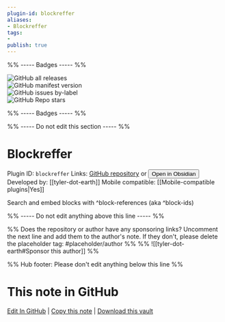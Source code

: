 ```yaml
---
plugin-id: blockreffer
aliases:
- Blockreffer
tags: 
- 
publish: true
---
```


%% ----- Badges ----- %%

![GitHub all releases](https://img.shields.io/github/downloads/tyler-dot-earth/obsidian-blockreffer/total?color=573E7A&logo=github&style=for-the-badge)   
![GitHub manifest version](https://img.shields.io/github/manifest-json/v/tyler-dot-earth/obsidian-blockreffer?color=573E7A&logo=github&style=for-the-badge)   
![GitHub issues by-label](https://img.shields.io/github/issues/tyler-dot-earth/obsidian-blockreffer/help%20wanted?color=573E7A&logo=github&style=for-the-badge)   
![GitHub Repo stars](https://img.shields.io/github/stars/tyler-dot-earth/obsidian-blockreffer?color=573E7A&logo=github&style=for-the-badge)

%% ----- Badges ----- %%

%% ----- Do not edit this section ----- %%

# Blockreffer

Plugin ID: `blockreffer`
Links: [GitHub repository](https://github.com/tyler-dot-earth/obsidian-blockreffer) or [<button id=HH>Open in Obsidian</button>](obsidian://show-plugin?id=blockreffer)
Developed by: [[tyler-dot-earth]]
Mobile compatible: [[Mobile-compatible plugins|Yes]]

Search and embed blocks with ^block-references (aka ^block-ids)

%% ----- Do not edit anything above this line ----- %% 

%% Does the repository or author have any sponsoring links? Uncomment the next line and add them to the author's note. If they don't, please delete the placeholder tag: #placeholder/author %%
%% ![[tyler-dot-earth#Sponsor this author]] %%

%% Hub footer: Please don't edit anything below this line %%

# This note in GitHub

<span class="git-footer">[Edit In GitHub](https://github.dev/obsidian-community/obsidian-hub/blob/main/02%20-%20Community%20Expansions/02.05%20All%20Community%20Expansions/Plugins/blockreffer.md "git-hub-edit-note") | [Copy this note](https://raw.githubusercontent.com/obsidian-community/obsidian-hub/main/02%20-%20Community%20Expansions/02.05%20All%20Community%20Expansions/Plugins/blockreffer.md "git-hub-copy-note") | [Download this vault](https://github.com/obsidian-community/obsidian-hub/archive/refs/heads/main.zip "git-hub-download-vault") </span>
